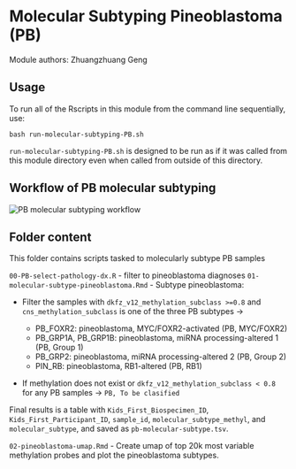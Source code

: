 # Molecular Subtyping Pineoblastoma (PB)
Module authors: Zhuangzhuang Geng

## Usage

To run all of the Rscripts in this module from the command line sequentially, use:

```
bash run-molecular-subtyping-PB.sh
```

`run-molecular-subtyping-PB.sh` is designed to be run as if it was called from this module directory even when called from outside of this directory.

## Workflow of PB molecular subtyping

![PB molecular subtyping workflow](./plot/pb_subtyping.png)


## Folder content

This folder contains scripts tasked to molecularly subtype PB samples 

`00-PB-select-pathology-dx.R` - filter to pineoblastoma diagnoses
`01-molecular-subtype-pineoblastoma.Rmd` - Subtype pineoblastoma:
* Filter the samples with `dkfz_v12_methylation_subclass >=0.8` and `cns_methylation_subclass` is one of the three PB subtypes ->
  * PB_FOXR2: pineoblastoma, MYC/FOXR2-activated (PB, MYC/FOXR2)
  * PB_GRP1A, PB_GRP1B: pineoblastoma, miRNA processing-altered 1 (PB, Group 1)
  * PB_GRP2: pineoblastoma, miRNA processing-altered 2 (PB, Group 2)
  * PIN_RB: pineoblastoma, RB1-altered (PB, RB1)

* If methylation does not exist or `dkfz_v12_methylation_subclass < 0.8`  for any PB samples -> `PB, To be clasified`

Final results is a table with `Kids_First_Biospecimen_ID`, `Kids_First_Participant_ID`, `sample_id`, `molecular_subtype_methyl`, and `molecular_subtype`, and saved as `pb-molecular-subtype.tsv`.

`02-pineoblastoma-umap.Rmd` - Create umap of top 20k most variable methylation probes and plot the pineoblastoma subtypes.





